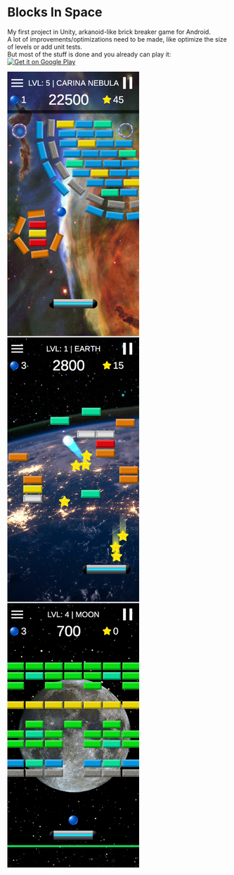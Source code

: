 # Blocks In Space  
My first project in Unity, arkanoid-like brick breaker game for Android.  
A lot of improvements/optimizations need to be made, like optimize the size of levels or add unit tests.  
But most of the stuff is done and you already can play it:  
[<img alt='Get it on Google Play' src='https://play.google.com/intl/en_us/badges/static/images/badges/en_badge_web_generic.png' width="200"/>](https://play.google.com/store/apps/details?id=org.AppsPlantingTrees.BlocksInSpace)    

<img alt='Screen' src='/Screens/screen1.jpg' width="300"/>   <img alt='Screen' src='/Screens/screen2.jpg' width="300"/>    <img alt='Screen' src='/Screens/screen3.jpg' width="300"/> 
